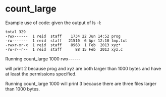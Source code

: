 # count_large
Example use of code:
given the output of ls -l:

    total 329
    -rwx------  1 reid  staff    1734 22 Jun 14:52 prog
    -rw-------  1 reid  staff   21510  6 Apr 12:10 tmp.txt
    -rwxr-xr-x  1 reid  staff    8968  1 Feb  2013 xyz*
    -rw-r--r--  1 reid  staff      88 15 Feb  2013 xyz.c
Running count_large 1000 rwx------

will print 2 because prog and xyz are both larger than 1000 bytes and have at least the permissions specified.

Running count_large 1000 will print 3 because there are three files larger than 1000 bytes.


